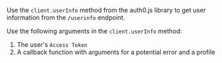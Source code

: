 Use the `client.userInfo` method from the auth0.js library to get user information from the `/userinfo` endpoint. 

Use the following arguments in the `client.userInfo` method:
1. The user's `Access Token`
2. A callback function with arguments for a potential error and a profile
